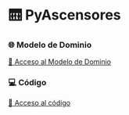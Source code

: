 # 🛗 PyAscensores 

### 🌐 Modelo de Dominio
[🔗 Acceso al Modelo de Dominio](https://github.com/celiabecerril/24-25-IdSw2-SDD/tree/MdD)

### 💻 Código
[🔗 Acceso al código](https://github.com/celiabecerril/24-25-IdSw2-SDD/tree/MdD/pyAscensores)
